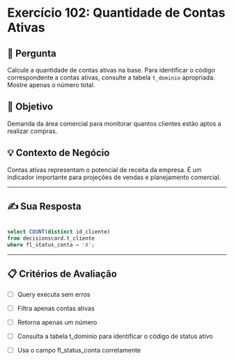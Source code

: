 # Exercício 102: Quantidade de Contas Ativas

## 📝 Pergunta

Calcule a quantidade de contas ativas na base. Para identificar o código correspondente a contas ativas, consulte a tabela `t_dominio` apropriada. Mostre apenas o número total.

## 🎯 Objetivo

Demanda da área comercial para monitorar quantos clientes estão aptos a realizar compras.

## 💡 Contexto de Negócio

Contas ativas representam o potencial de receita da empresa. É um indicador importante para projeções de vendas e planejamento comercial.

---

## ✍️ Sua Resposta

```sql

select COUNT(distinct id_cliente)
from decisionscard.t_cliente
where fl_status_conta = 'A';

```

---

## 📋 Critérios de Avaliação

- [ ] Query executa sem erros
- [ ] Filtra apenas contas ativas
- [ ] Retorna apenas um número
- [ ] Consulta a tabela t_dominio para identificar o código de status ativo
- [ ] Usa o campo fl_status_conta corretamente

